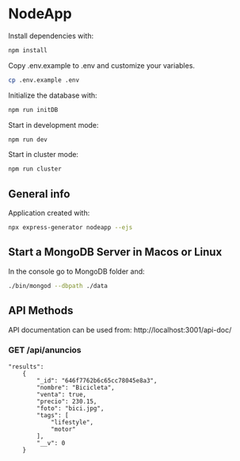 # NodeApp

Install dependencies with:

```sh
npm install
```

Copy .env.example to .env and customize your variables.

```sh
cp .env.example .env
```

Initialize the database with:

```sh
npm run initDB
```

Start in development mode:

```sh
npm run dev
```

Start in cluster mode:

```sh
npm run cluster
```


## General info

Application created with:

```sh
npx express-generator nodeapp --ejs
```

## Start a MongoDB Server in Macos or Linux

In the console go to MongoDB folder and:

```sh
./bin/mongod --dbpath ./data
```

## API Methods

API documentation can be used from: http://localhost:3001/api-doc/

### GET /api/anuncios
    "results": 
        {
            "_id": "646f7762b6c65cc78045e8a3",
            "nombre": "Bicicleta",
            "venta": true,
            "precio": 230.15,
            "foto": "bici.jpg",
            "tags": [
                "lifestyle",
                "motor"
            ],
            "__v": 0
        }
